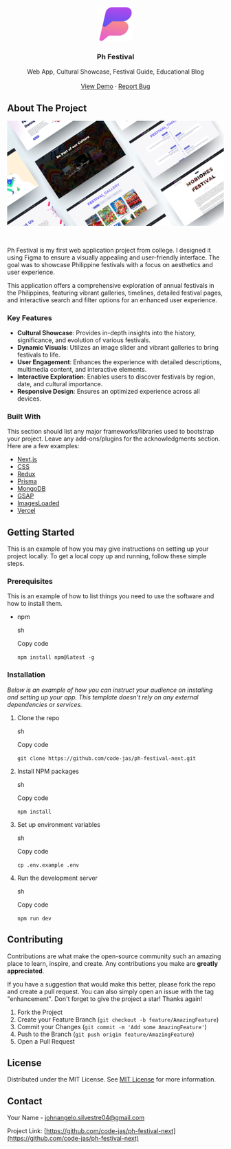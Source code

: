 <br/>
<div align="center">
<a href="https://github.com/code-jas/ph-festival-next">
<img src="/public/images/logo/Festival Ph - Logo 96x96.png" alt="Logo" width="80" height="80">
</a>
<h3 align="center">Ph Festival</h3>
<p align="center">
Web App, Cultural Showcase, Festival Guide, Educational Blog

<br/>
<br/>
<a href="https://ph-festival.code-jas.me/">View Demo</a>
·
<a href="https://github.com/code-jas/ph-festival-next/issues/new?labels=bug&template=bug-report---.md">Report Bug</a>

</p>
</div>

## About The Project

<div style="display: flex; justify-content: center; align-items: center; max-width: 1920px; margin: 0 auto;">
    <img src="/public/images/ph-festival-mockup.jpg" alt="Product Screenshot" style="max-width: 100%; height: auto;">
</div>
<br/><br/>

Ph Festival is my first web application project from college. I designed it using Figma to ensure a visually appealing and user-friendly interface. The goal was to showcase Philippine festivals with a focus on aesthetics and user experience.

This application offers a comprehensive exploration of annual festivals in the Philippines, featuring vibrant galleries, timelines, detailed festival pages, and interactive search and filter options for an enhanced user experience.

### Key Features

-  **Cultural Showcase**: Provides in-depth insights into the history, significance, and evolution of various festivals.
-  **Dynamic Visuals**: Utilizes an image slider and vibrant galleries to bring festivals to life.
-  **User Engagement**: Enhances the experience with detailed descriptions, multimedia content, and interactive elements.
-  **Interactive Exploration**: Enables users to discover festivals by region, date, and cultural importance.
-  **Responsive Design**: Ensures an optimized experience across all devices.

### Built With

This section should list any major frameworks/libraries used to bootstrap your project. Leave any add-ons/plugins for the acknowledgments section. Here are a few examples:

-  [Next.js](https://nextjs.org)
-  [CSS](https://www.w3schools.com/css/)
-  [Redux](https://redux.js.org/)
-  [Prisma](https://www.prisma.io)
-  [MongoDB](https://www.mongodb.com)
-  [GSAP](https://gsap.com/)
-  [ImagesLoaded](https://www.npmjs.com/package/imagesloaded)
-  [Vercel](https://vercel.com)

## Getting Started

This is an example of how you may give instructions on setting up your project locally. To get a local copy up and running, follow these simple steps.

### Prerequisites

This is an example of how to list things you need to use the software and how to install them.

-  npm

   sh

   Copy code

   `npm install npm@latest -g`

### Installation

_Below is an example of how you can instruct your audience on installing and setting up your app. This template doesn't rely on any external dependencies or services._

1. Clone the repo

   sh

   Copy code

   `git clone https://github.com/code-jas/ph-festival-next.git`

2. Install NPM packages

   sh

   Copy code

   `npm install`

3. Set up environment variables

   sh

   Copy code

   `cp .env.example .env`

4. Run the development server

   sh

   Copy code

   `npm run dev`

## Contributing

Contributions are what make the open-source community such an amazing place to learn, inspire, and create. Any contributions you make are **greatly appreciated**.

If you have a suggestion that would make this better, please fork the repo and create a pull request. You can also simply open an issue with the tag "enhancement". Don't forget to give the project a star! Thanks again!

1. Fork the Project
2. Create your Feature Branch (`git checkout -b feature/AmazingFeature`)
3. Commit your Changes (`git commit -m 'Add some AmazingFeature'`)
4. Push to the Branch (`git push origin feature/AmazingFeature`)
5. Open a Pull Request

## License

Distributed under the MIT License. See [MIT License](https://opensource.org/licenses/MIT) for more information.

## Contact

Your Name - johnangelo.silvestre04@gmail.com

Project Link: [https://github.com/code-jas/ph-festival-next](https://github.com/code-jas/ph-festival-next)
